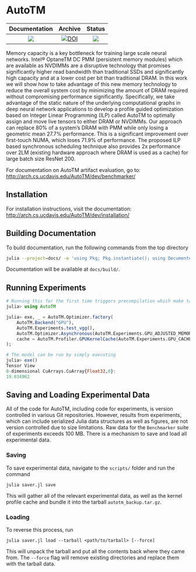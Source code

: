 # AutoTM

| **Documentation** | **Archive** | **Status** |
|:---:|:---:|:---:|
[![][docs-latest-img]][docs-latest-url] | [![DOI](https://zenodo.org/badge/DOI/10.5281/zenodo.3563179.svg)](https://doi.org/10.5281/zenodo.3563179) | [![][travis-img]][travis-url] |

Memory capacity is a key bottleneck for training large scale neural networks. 
Intel® OptaneTM DC PMM (persistent memory modules) which are available as NVDIMMs are a disruptive technology that promises significantly higher read bandwidth than traditional SSDs and significantly high capacity and at a lower cost per bit than traditional DRAM. 
In this work we will show how to take advantage of this new memory technology to reduce the overall system cost by minimizing the amount of DRAM required without compromising performance significantly. 
Specifically, we take advantage of the static nature of the underlying computational graphs in deep neural network applications to develop a profile guided optimization based on Integer Linear Programming (ILP) called AutoTM to optimally assign and move live tensors to either DRAM or NVDIMMs. 
Our approach can replace 80% of a system’s DRAM with PMM while only losing a geometric mean 27.7% performance. 
This is a significant improvement over first-touch NUMA, which loses 71.9% of performance. 
The proposed ILP based synchronous scheduling technique also provides 2x performance over 2LM (existing hardware approach where DRAM is used as a cache) for large batch size ResNet 200.

For documentation on AutoTM artifact evaluation, go to: http://arch.cs.ucdavis.edu/AutoTM/dev/benchmarker/

## Installation

For installation instructions, visit the documentation: http://arch.cs.ucdavis.edu/AutoTM/dev/installation/

## Building Documentation

To build documentation, run the following commands from the top directory
```sh
julia --project=docs/ -e 'using Pkg; Pkg.instantiate(); using Documenter; include("docs/make.jl")'
```
Documentation will be available at `docs/build/`.

## Running Experiments

```julia
# Running this for the first time triggers precompilation which make take a couple minutes
julia> using AutoTM

julia> exe, _ = AutoTM.Optimizer.factory(
    AutoTM.Backend("GPU"),
    AutoTM.Experiments.test_vgg(),
    AutoTM.Optimizer.Asynchronous(AutoTM.Experiments.GPU_ADJUSTED_MEMORY);
    cache = AutoTM.Profiler.GPUKernelCache(AutoTM.Experiments.GPU_CACHE)
);

# The model can be run by simply executing
julia> exe()
Tensor View
0-dimensional CuArrays.CuArray{Float32,0}:
19.634962
```

## Saving and Loading Experimental Data

All of the code for AutoTM, including code for experiments, is version controlled in various Git repositories.
However, results from experiments, which can include serialized Julia data structures as well as figures, are not version controlled due to size limitations.
Raw data for the `Benchmarker` suite of experiments exceeds 100 MB.
There is a mechanism to save and load all experimental data.

### Saving

To save experimental data, navigate to the `scripts/` folder and run the command
```
julia saver.jl save
```
This will gather all of the relevant experimental data, as well as the kernel profile cache and bundle it into the tarball `autotm_backup.tar.gz`.

### Loading
To reverse this process, run
```
julia saver.jl load --tarball <path/to/tarball> [--force]
```
This will unpack the tarball and put all the contents back where they came from.
The `--force` flag will remove existing directories and replace them with the tarball data.


[docs-latest-img]: https://img.shields.io/badge/docs-latest-blue.svg
[docs-latest-url]: http://arch.cs.ucdavis.edu/AutoTM/dev/

[travis-img]: https://travis-ci.org/darchr/AutoTM.svg?branch=master
[travis-url]: https://travis-ci.org/darchr/AutoTM
